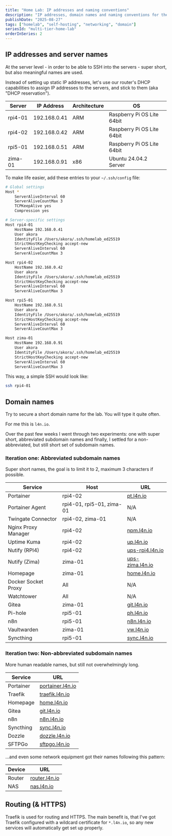 ```yaml
---
title: "Home Lab: IP addresses and naming conventions"
description: "IP addresses, domain names and naming conventions for the lab"
publishDate: "2025-08-27"
tags: ["homelab", "self-hosting", "networking", "domain"]
seriesId: "multi-tier-home-lab"
orderInSeries: 2
---
```


## IP addresses and server names

At the server level - in order to be able to SSH into the servers - super short, but also meaningful names are used.

Instead of setting up static IP addresses, let's use our router's DHCP capabilities to assign IP addresses to the servers, and stick to them (aka "DHCP reservation").

| Server   | IP Address   | Architecture | OS                         |
|----------|--------------|--------------|----------------------------|
| rpi4-01  | 192.168.0.41 | ARM          | Raspberry Pi OS Lite 64bit |
| rpi4-02  | 192.168.0.42 | ARM          | Raspberry Pi OS Lite 64bit |
| rpi5-01  | 192.168.0.51 | ARM          | Raspberry Pi OS Lite 64bit |
| zima-01  | 192.168.0.91 | x86          | Ubuntu 24.04.2 Server      |

To make life easier, add these entries to your `~/.ssh/config` file:

```bash
# Global settings
Host *
    ServerAliveInterval 60
    ServerAliveCountMax 3
    TCPKeepAlive yes
    Compression yes

# Server-specific settings
Host rpi4-01
    HostName 192.168.0.41
    User akora
    IdentityFile /Users/akora/.ssh/homelab_ed25519
    StrictHostKeyChecking accept-new
    ServerAliveInterval 60
    ServerAliveCountMax 3

Host rpi4-02
    HostName 192.168.0.42
    User akora
    IdentityFile /Users/akora/.ssh/homelab_ed25519
    StrictHostKeyChecking accept-new
    ServerAliveInterval 60
    ServerAliveCountMax 3

Host rpi5-01
    HostName 192.168.0.51
    User akora
    IdentityFile /Users/akora/.ssh/homelab_ed25519
    StrictHostKeyChecking accept-new
    ServerAliveInterval 60
    ServerAliveCountMax 3

Host zima-01
    HostName 192.168.0.91
    User akora
    IdentityFile /Users/akora/.ssh/homelab_ed25519
    StrictHostKeyChecking accept-new
    ServerAliveInterval 60
    ServerAliveCountMax 3
```

This way, a simple SSH would look like:

```bash
ssh rpi4-01
```

## Domain names

Try to secure a short domain name for the lab. You will type it quite often.

For me this is `l4n.io`.

Over the past few weeks I went through two experiments: one with super short, abbreviated subdomain names and finally, I settled for a non-abbreviated, but still short set of subdomain names.

### Iteration one: Abbreviated subdomain names

Super short names, the goal is to limit it to 2, maximum 3 characters if possible.

| Service | Host | URL |
|---------|------|-----|
| Portainer | rpi4-02 | [pt.l4n.io](https://pt.l4n.io) |
| Portainer Agent | rpi4-01, rpi5-01, zima-01 | N/A |
| Twingate Connector | rpi4-02, zima-01 | N/A |
| Nginx Proxy Manager | rpi4-02 | [npm.l4n.io](https://npm.l4n.io) |
| Uptime Kuma | rpi4-02 | [up.l4n.io](https://up.l4n.io) |
| Nutify (RPI4) | rpi4-02 | [ups-rpi4.l4n.io](https://ups-rpi4.l4n.io) |
| Nutify (Zima) | zima-01 | [ups-zima.l4n.io](https://ups-zima.l4n.io) |
| Homepage | zima-01 | [home.l4n.io](https://home.l4n.io) |
| Docker Socket Proxy | All | N/A |
| Watchtower | All | N/A |
| Gitea | zima-01 | [git.l4n.io](https://git.l4n.io) |
| Pi-hole | rpi5-01 | [ph.l4n.io](https://ph.l4n.io) |
| n8n | rpi5-01 | [n8n.l4n.io](https://n8n.l4n.io) |
| Vaultwarden | zima-01 | [vw.l4n.io](https://vw.l4n.io) |
| Syncthing | rpi5-01 | [sync.l4n.io](https://sync.l4n.io) |

### Iteration two: Non-abbreviated subdomain names

More human readable names, but still not overwhelmingly long.

| Service | URL |
|---------|-----|
| Portainer | [portainer.l4n.io](https://portainer.l4n.io) |
| Traefik | [traefik.l4n.io](https://traefik.l4n.io) |
| Homepage | [home.l4n.io](https://home.l4n.io) |
| Gitea | [git.l4n.io](https://git.l4n.io) |
| n8n | [n8n.l4n.io](https://n8n.l4n.io) |
| Syncthing | [sync.l4n.io](https://sync.l4n.io) |
| Dozzle | [dozzle.l4n.io](https://dozzle.l4n.io) |
| SFTPGo | [sftpgo.l4n.io](https://sftpgo.l4n.io) |

...and even some network equipment got their names following this pattern:

| Device | URL |
|--------|-----|
| Router | [router.l4n.io](https://router.l4n.io) |
| NAS | [nas.l4n.io](https://nas.l4n.io) |

## Routing (& HTTPS)

Traefik is used for routing and HTTPS. The main benefit is, that I've got Traefik configured with a wildcard certificate for `*.l4n.io`, so any new services will automatically get set up properly.
